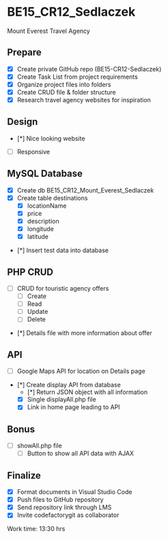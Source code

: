 # BE15_CR12_Sedlaczek
Mount Everest Travel Agency

## Prepare
- [x] Create private GitHub repo (BE15-CR12-Sedlaczek)
- [x] Create Task List from project requirements
- [x] Organize project files into folders
- [x] Create CRUD file & folder structure
- [x] Research travel agency websites for inspiration

## Design
- [*] Nice looking website
- [ ] Responsive

## MySQL Database 
- [x] Create db BE15_CR12_Mount_Everest_Sedlaczek
- [x] Create table destinations
  - [x] locationName
  - [x] price 
  - [x] description
  - [x] longitude
  - [x] latitude
- [*] Insert test data into database

## PHP CRUD
- [ ] CRUD for touristic agency offers
  - [ ] Create
  - [ ] Read
  - [ ] Update
  - [ ] Delete
- [*] Details file with more information about offer

## API
- [ ] Google Maps API for location on Details page
- [*] Create display API from database
  - [*] Return JSON object with all information
  - [x] Single displayAll.php file
  - [x] Link in home page leading to API

## Bonus
- [ ] showAll.php file
  - [ ] Button to show all API data with AJAX

## Finalize
- [x] Format documents in Visual Studio Code
- [x] Push files to GitHub repository
- [x] Send repository link through LMS
- [x] Invite codefactorygit as collaborator

Work time: 13:30 hrs